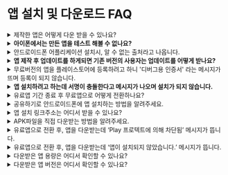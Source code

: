 # 앱 설치 및 다운로드 FAQ

<details>

<summary>제작한 앱은 어떻게 다운 받을 수 있나요?</summary>

**스윙투앱 공식앱 - 앱 미리보기**를 이용하여 제작한 앱을 확인할 수 있습니다.

1\)앱스토어, 플레이스토어에서 ‘스윙투앱’ 공식앱을 다운받아주세요.&#x20;

\*앱이 이미 설치가 되어 있다면 최신버전으로 업데이트 받아주세요.

<img src="https://s.w.org/images/core/emoji/11/svg/25b6.svg" alt="▶" data-size="line"> **** [**앱스토어 출시 링크(URL)**](https://itunes.apple.com/us/app/%EC%8A%A4%EC%9C%99%ED%88%AC%EC%95%B1-swing2app/id1089434204?l=ko\&ls=1\&mt=8)

<img src="https://s.w.org/images/core/emoji/11/svg/25b6.svg" alt="▶" data-size="line"> **** [**플레이스토어 출시 링크(URL)**](https://play.google.com/store/apps/details?id=com.hustay.swing.n24b9904fe8b52497d87aaa75f795b5f96)

2\) 앱 실행 후 → 카테고리 상단에 \[앱미리보기] 메뉴를 선택한 뒤 스윙투앱 웹사이트 가입 계정(아이디, 비밀번호)으로 로그인해주세요.

**\*주의: 로그인은 반드시 스윙투앱 홈페이지** [**http://www.swing2app.co.kr**](http://www.swing2app.co.kr/)**에서 가입한 계정을 넣어주셔야 합니다.**

**스윙투앱 공식앱에서 가입한 계정이 아니에요\~!**

3\) 로그인이 완료되면 앱 미리보기 페이지가 열리며, 제작한 앱 목록을 확인할 수 있습니다.

\*아이폰은 미리보기 버튼을 눌러서 확인이 가능합니다. (웹뷰, 푸시로 제작한 앱은 아이폰에서 확인 불가)

\*안드로이드폰에서는 앱미리보기, 앱 다운로드 가능합니다.

&#x20;

앱 설치방법 상세 방법은 아래 매뉴얼 링크를 확인해주세요.

<img src="https://s.w.org/images/core/emoji/11/svg/25b6.svg" alt="▶" data-size="line"> [앱 설치방법 보러가기](https://wp.swing2app.co.kr/documentation/appoperation/appinstall/)

</details>

<details>

<summary><strong>아이폰에서는 만든 앱을 테스트 해볼 수 없나요?</strong></summary>

아이폰에서도 앱 테스트 가능합니다.

2가지 방법에 대해서 알려드리면요.

&#x20;

**1)무료버전앱 이용시 - 스윙투앱 앱 미리보기 이용**

앱스토어에서 \[스윙투앱] 공식앱을 다운받아 설치해주세요.

앱 실행하여 상단의 \[앱 미리보기] 메뉴를 선택한 뒤, 스윙투앱 계정으로 로그인 - 제작한 앱을 아이폰에서 미리보기로 확인할 수 있어요.

\*무료로 제작한 앱 모두 확인할 수 있어요.&#x20;

\*단 프로토타입- 푸시, 웹뷰로 제작된 앱은 미리보기 이용불가 (일반 프로토타입-슬라이드, 탑, 푸터 등으로 제작한 앱만 이용 가능)

&#x20;

**2) 유료버전 앱 이용시 - 사용자의 애플 아이디로 테스트 버전 등록 'test-flight'**\


앱스토어에서 제공하는 test-flight을 이용하여 테스트할 수 있습니다.&#x20;

유료앱 이용권, 앱스토어 업로드 티켓 구매 후 앱스토어 업로드 신청을 해주세요.

&#x20;업로드 신청 완료 후 이메일 : help@swing2app.co.kr 로 앱스토어 test-flight 요청 메일을 주시기 바랍니다.

아이폰 앱을 사용하실 사용자분들의 애플 계정(이메일주소)을 모두 모아서 보내주시기 바랍니다.

심사는 3일 \~5일 소요되며, 심사 완료되면 사용자의 아이폰에서 앱을 설치하여 테스트해볼 수 있습니다.

test-flight 이용은 90일만 이용 가능하며 연장할 경우 앱스토어 업로드티켓을 구매하여 업로드 재신청 주셔야 합니다.&#x20;

\* 유료버전일 경우 해당되며 앱스토어 업로드 티켓 구매하셔서 업로드 신청까지 해주셔야 합니다. ( 스윙 유료이용권이 결제가 되어 있어야 합니다.)&#x20;

**\[앱스토어 test-flight 이용안내]**

https://wp.swing2app.co.kr/knowledgebase/appstore-testflight/

&#x20;

</details>

<details>

<summary>안드로이드폰 어플리케이션 설치시, 알 수 없는 출처라고 나옵니다.</summary>

현재 구글에서는 구글 플레이스토어를 제외한 기타 출처를 통해 설치하는 앱에 대해서 경고하는 것으로 기본 설정되어 있습니다.

따라서 공식 플레이스토어가 아닌 외부 경로를 통해 앱을 받은 경우 이러한 메시지가 나올 수 있습니다.

안드로이드폰에서 **‘설정 > 보안 > 알수 없는 출처’ 체크 확인하시면** 다운로드 받은 어플리케이션을 설치하실 수 있습니다.

물론 플레이스토어에 업로드한 앱이라면 이러한 메시지를 보실 수 없으니 마켓 업로드를 하면 간단히 해결됩니다.

그외에 프로텍트 관련 보안 메시지 역시 '무시하고 설치'로 선택하고 진행해주시면 됩니다.

**☞**[ **\[APK파일 안드로이드폰 설치방법\]**](http://wp.swing2app.co.kr/documentation/appoperation/appinstall/)

&#x20;

</details>

<details>

<summary><strong>앱 제작 후 업데이트를 하게되면 기존 버전의 사용자는 업데이트를 어떻게 받나요?</strong></summary>

앱 실행시 업데이트 메시지 창이 뜨기 때문에 사용자는 최신버전으로 업데이트를 받을 수 있습니다.

현재 스윙투앱  앱제작에서 업데이트를 할 때 ‘권장’, ‘필수’, ‘업데이트표시 않함’을 관리자가 직접 선택할 수 있습니다.

선택한 옵션에 따라서 메시지창의 내용이 달라지며 ‘필수’를 선택한 경우는 사용자가 꼭 업데이트를 해야만 앱을 정상적으로 이용할 수 있습니다.

유료버전 전환 후 앱이 앱스토어, 플레이스토어에 등록된 경우 새로 업데이트 된 버전의 앱을 해당 스토어에도 다시 업데이트 해주셔야 합니다.

업데이트 받아야 이용자들도 변경된 내용으로 이용가능합니다.

</details>

<details>

<summary>무료버전의 앱을 플레이스토어에 등록하려고 하니 '디버그용 인증서' 라는 메시지가 뜨며 등록이 되지 않습니다.</summary>

디버그 관련 메시지는 무료버전의 앱을 마켓에 올리려고 할 때 뜨는 메시지입니다.&#x20;

무료버전앱은 스토어 출시가 불가합니다. &#x20;

\*스윙투앱 - 무료버전 앱은 개인적인 용도로만 이용가능 (스토어 배포 불가)

유료버전 앱은 스토어 출시가 가능합니다. (플레이스토어, 앱스토어, 원스토어 등 출시 가능)

따라서 플레이스토어 등록을 원할 경우 반드시 유료 결제 후 aab파일을 받아 등록해주시기 바랍니다.&#x20;

</details>

<details>

<summary><strong>앱 설치하려고 하는데 서명이 충돌한다고 메시지가 나오며 설치가 되지 않습니다.</strong></summary>

무료 버전을 설치 후에 유료버전을 설치하게 되면 다음과 같은 메시지가 나타납니다 .&#x20;

기존 무료앱을 지우시고 설치하시면 문제없이 설치가 됩니다.

\*무료버전앱과 유료버전앱은 호환이 되지 않기 때문에 반드시 삭제 후 다시 설치해주시기 바랍니다.&#x20;

</details>

<details>

<summary>유료앱 기간 종료 후 무료앱으로 어떻게 전환하나요?</summary>

유료앱으로 더이상 사용하지 않고, 무료앱으로 사용하길 원한다면 아래 방법으로 진행해주세요.

1\)이용기간이 만료된 유료앱 확인

2\)안드로이드폰에 설치된 앱 삭제 (기존에 다운받은 유료앱 삭제)

3\)앱제작 페이지에서 \[앱 업데이트] 버튼 선택 (앱을 새로 제작하면 무료버전으로 전환됩니다)

4\)스윙투앱 공식앱 – 앱미리보기에서 – 앱 다운로드 진행

5\)무료버전 앱을 다시 실행하면 정상 구동됩니다.

6\)그 외에 플레이스토어 등에 올라간 앱은 사용자분들이 직접 내려주실 수 있습니다.

(앱스토어는 요청주시면 내려드립니다)

[\[유료앱 기간 종료 후 무료앱 전환방법 매뉴얼 보러가기\]](https://wp.swing2app.co.kr/documentation/appoperation/freeapp-change/)

</details>

<details>

<summary>공유하기로 안드로이드폰에 앱 설치하는 방법을 알려주세요.</summary>

**앱 공유하기는 무료로 제작한 앱을 안드로이드폰에서 서로 공유하여, 내가 제작한 앱을 다른 사용자에게 전달해줄 수 있는 기능입니다.**

<img src="https://wp.swing2app.co.kr/wp-content/uploads/2022/07/%EC%95%B1%EA%B3%B5%EC%9C%A010-1.png" alt="" data-size="original">

앱제작시 설정이나, 앱공유하기 메뉴를 적용하면 해당 기능을 이용하여 다른 어플로 앱 공유하기 링크를 보낼 수 있습니다.

링크를 타고 앱을 설치하여 이용 가능합니다.

**\* 앱 공유는 안드로이드폰만 가능, 아이폰에서는 무료버전앱은 공유 설치가 안되요\~!**

**아이폰은 앱스토어에 출시된 앱만 다운 받을 수 있어요.**

[**\[공유하기로 앱 설치하는 방법 보러가기\]**](https://wp.swing2app.co.kr/documentation/appoperation/share-app/)

</details>

<details>

<summary>앱 설치 링크주소는 어디서 받을 수 있나요?</summary>

스윙투앱 홈페이지 - 앱제작이력에서 APK파일을 받으면 다운로드에서 앱을 설치할 수 있는 링크 주소를 복사할 수 있습니다.

안드로이드폰에서는 앱 설치 링크로 직접 앱을 다운 받을 수 있습니다.

\*아이폰은 앱 설치 불가, 안드로이드폰에서만 이용 가능합니다.

![](https://wp.swing2app.co.kr/wp-content/uploads/2022/07/%EC%95%B1%EB%A7%81%ED%81%AC1.png)

![](https://wp.swing2app.co.kr/wp-content/uploads/2022/07/%EC%95%B1%EB%A7%81%ED%81%AC2.png)

![](https://wp.swing2app.co.kr/wp-content/uploads/2022/07/%EC%95%B1%EB%A7%81%ED%81%AC3.png)



**\*중요\* PC에서 진행, 웹브라우저: 크롬을 이용해주세요!!**

이렇게 받은 링크주소를 다양한 경로로 복사하여 설치할 수 있습니다.

[\[앱 설치 링크주소로 앱 다운받](https://wp.swing2app.co.kr/documentation/appoperation/applink-install/)[기 매뉴얼 보러가기\]](https://wp.swing2app.co.kr/documentation/appoperation/applink-install/)

</details>

<details>

<summary>APK파일을 직접 다운받는 방법을 알려주세요.</summary>

스윙투앱 공식앱 - 앱 미리보기 기능을 이용하는 것 외에 안드로이드폰에서는 APK파일로 직접 다운받을 수 있습니다.

**APK파일로 앱을 다운 및 설치하는 방법은 안드로이드폰에서만 가능합니다. \*아이폰 이용 불가**

&#x20;

**1)스윙투앱 홈페이지 - 앱제작 이력에서 APK파일 받기 이용**

앱제작 완료 후 모바일에서 스윙투앱 홈페이지 접속 후, 앱제작 이력 페이지에서 \[APK 파일 받기] 버튼을 선택합니다.

<img src="https://wp.swing2app.co.kr/wp-content/uploads/2022/07/%EB%AA%A8%EB%B0%94%EC%9D%BC%EC%95%B1%EC%84%A4%EC%B9%98.png" alt="" data-size="original">

APK파일 받기를 선택하면 파일 다운로드가 시작되며, 모바일에서 바로 앱을 설치할 수 있습니다.



**2)이메일에서 앱 다운로드 하기**

<img src="https://wp.swing2app.co.kr/wp-content/uploads/2022/07/%EC%BA%A1%EC%B2%9811.png" alt="" data-size="original">

앱이 제작되면 사용자의 이메일로 제작 완료된 APK파일이 발송되요.

**파란색 배너 – \[앱 다운로드 하기]** 를 선택해서 앱을 설치할 수 있습니다.

&#x20;

여러 방법으로 앱을 다운받을 수 있구요.

보다 상세한 방법은 아래 매뉴얼을 참고해주세요.

[\[핸드폰에 앱 설치하는 방법 매뉴얼 보러가기\]](https://wp.swing2app.co.kr/documentation/appoperation/appinstall/)



</details>

<details>

<summary>유료앱으로 전환 후, 앱을 다운받는데 ‘Play 프로텍트에 의해 차단됨’ 메시지가 뜹니다.</summary>

<img src="https://wp.swing2app.co.kr/wp-content/uploads/2022/07/%EC%9C%A0%EB%A3%8C%EC%95%B1-%EB%AF%B8%EC%84%A4%EC%B9%981.png" alt="" data-size="original">

유료로 전환된 앱을 설치받으려고 할 때 위의 이미지처럼  ‘Play 프로텍트에 의해 차단됨’ 메시지가 뜰 수 있습니다.

아직 플레이스토어에 출시(등록) 전으로, 공식 플레이스토어가 아닌 외부 경로에서 다운받을 경우 구글 프로텍트에서 해당 메시지를 띄웁니다.

이때는 \[무시하고 설치] 선택하시면 정상적으로 설치가 가능합니다.

플레이스토어에 앱을 출시하면 해당 메시지는 뜨지 않습니다.

</details>

<details>

<summary>유료앱으로 전환 후, 앱을 다운받는데 ‘앱이 설치되지 않았습니다.’ 메시지가 뜹니다.</summary>

<img src="https://wp.swing2app.co.kr/wp-content/uploads/2022/07/%EA%B5%AC%EA%B8%80%EC%A0%95%EC%B1%855-506x1024.png" alt="" data-size="original">

해당 메시지도 구글에서 자체적으로 앱 설치를 막은 케이스입니다.

플레이스토어 출시를 하지 않는 경우 구글에서는 이를  알 수 없는 경로로 인식하여 설치를 임의적으로 막아놓았기 때문에 제대로 설치가 안되는 사례가 발생이 됩니다.

**스윙투앱으로 제작한 유료앱 중 플레이스토어에 출시가 되지 않는 앱들은 안드로이드폰에서 미인증 경로로 파악하여 설치를 차단해놓았습니다.**

플레이스토어 어플에서 프로텍트 보안 설정을 해제하시면 쉽게 해결이 가능합니다. &#x20;

**\* 플레이스토어 앱 → ‘Play 프로텍트‘에서→ “기기에 보안 위협이 있는지 검색” , “유해한 앱을 감지하는 기능 보완”를 선택 해제 해서 사용하시길 권장드립니다.**

</details>

<details>

<summary>다운받은 앱 용량은 어디서 확인할 수 있나요?</summary>

무료버전앱은 어플리케이션 정보를 확인하면 저장용량을 확인할 수 있습니다.

![](https://wp.swing2app.co.kr/wp-content/uploads/2022/07/%EC%95%B1-%EC%A0%80%EC%9E%A5%EC%9A%A9%EB%9F%89.png)

안드로이드폰에 설치된 앱 아이콘을 길게 누르면 배너 창이 뜨며 느낌표 모양 아이콘 선택시 어플리케이션 정보 창에서 확인 가능합니다.&#x20;

무료버전앱은 안드로이드폰에서만 다운 가능하기 때문에 아이폰은 해당 사항 없습니다.&#x20;

&#x20;

유료버전앱으로 플레이스토어, 앱스토어에 출시된 앱은 출시 정보에 앱 용량이 기재되어 있습니다.

아이폰은 앱스토어에 기재된 저장용량으로 확인해주시기 바랍니다.&#x20;

</details>

<details>

<summary>다운받은 앱 버전은 어디서 확인할 수 있나요?</summary>

일반 프로토타입 앱, 푸시앱 중에서 '설정' 메뉴를 앱에 적용한 경우는 설정에서 버전을 확인할 수 있습니다.

<img src="https://wp.swing2app.co.kr/wp-content/uploads/2022/07/%EC%95%B1%EB%B2%84%EC%A0%842.png" alt="" data-size="original">

&#x20;

설정 메뉴를 적용하지 않은 앱, 웹뷰앱은 핸드폰 내부 기능인 어플리케이션 정보를 통해서 확인 가능합니다.

\*안드로이드폰에 설치된 앱 아이콘을 길게 누르면 앱 정보를 확인할 수 있습니다.

<img src="https://wp.swing2app.co.kr/wp-content/uploads/2022/07/%EC%95%B1%EB%B2%84%EC%A0%84.png" alt="" data-size="original">

아이폰은 앱스토어를 통한 앱 다운만 가능하므로, 앱스토어에서 다운받은 버전으로 확인해주시기 바랍니다.

&#x20;

</details>
